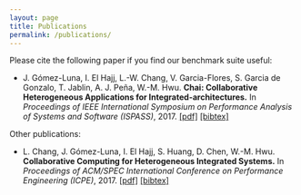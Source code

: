 ```yaml
---
layout: page
title: Publications
permalink: /publications/
---
```


Please cite the following paper if you find our benchmark suite useful:

* J. Gómez-Luna, I. El Hajj, L.-W. Chang, V. Garcia-Flores, S. Garcia de Gonzalo, T. Jablin, A. J. Peña, W.-M. Hwu.
  **Chai: Collaborative Heterogeneous Applications for Integrated-architectures.**
  In *Proceedings of IEEE International Symposium on Performance Analysis of Systems and Software (ISPASS)*, 2017.
  [\[pdf\]](/assets/ispass17.pdf)
  [\[bibtex\]](/assets/ispass17.bib)

Other publications:

* L. Chang, J. Gómez-Luna, I. El Hajj, S. Huang, D. Chen, W.-M. Hwu.
  **Collaborative Computing for Heterogeneous Integrated Systems.**
  In *Proceedings of ACM/SPEC International Conference on Performance Engineering (ICPE)*, 2017.
  [\[pdf\]](/assets/icpe17.pdf)
  [\[bibtex\]](/assets/icpe17.bib)

